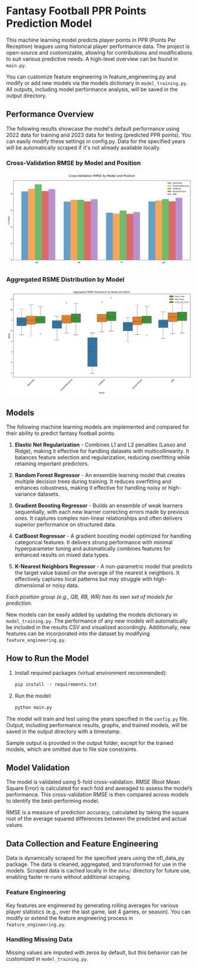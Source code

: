 # Fantasy Football PPR Points Prediction Model

This machine learning model predicts player points in PPR (Points Per Reception) leagues using historical player performance data. The project is open-source and customizable, allowing for contributions and modifications to suit various predictive needs. A high-level overview can be found in `main.py`.

You can customize feature engineering in feature_engineering.py and modify or add new models via the models dictionary in `model_training.py`. All outputs, including model performance analysis, will be saved in the output directory.

## Performance Overview

The following results showcase the model's default performance using 2022 data for training and 2023 data for testing (predicted PPR points). You can easily modify these settings in config.py. Data for the specified years will be automatically scraped if it's not already available locally.

### Cross-Validation RMSE by Model and Position

![Cross-Validation RMSE by Model and Position](./output/20240903014914/cv_rmse_comparison_by_model.png)

### Aggregated RSME Distribution by Model

![Aggregated RMSE Distribution by Model](./output/20240903014914/rmse_distribution_by_model.png)

## Models

The following machine learning models are implemented and compared for their ability to predict fantasy football points:

1. **Elastic Net Regularization** - Combines L1 and L2 penalties (Lasso and Ridge), making it effective for handling datasets with multicollinearity. It balances feature selection and regularization, reducing overfitting while retaining important predictors.

2. **Random Forest Regressor** - An ensemble learning model that creates multiple decision trees during training. It reduces overfitting and enhances robustness, making it effective for handling noisy or high-variance datasets.

3. **Gradient Boosting Regressor** - Builds an ensemble of weak learners sequentially, with each new learner correcting errors made by previous ones. It captures complex non-linear relationships and often delivers superior performance on structured data.

4. **CatBoost Regressor** - A gradient boosting model optimized for handling categorical features. It delivers strong performance with minimal hyperparameter tuning and automatically combines features for enhanced results on mixed data types.

5. **K-Nearest Neighbors Regressor** - A non-parametric model that predicts the target value based on the average of the nearest k neighbors. It effectively captures local patterns but may struggle with high-dimensional or noisy data.

*Each position group (e.g., QB, RB, WR) has its own set of models for prediction.*

New models can be easily added by updating the models dictionary in `model_training.py`. The performance of any new models will automatically be included in the results CSV and visualized accordingly. Additionally, new features can be incorporated into the dataset by modifying `feature_engineering.py`.

## How to Run the Model

1. Install required packages (virtual environment recommended):

    ```bash
    pip install -r requirements.txt
    ```

2. Run the model:

    ```bash
    python main.py
    ```

The model will train and test using the years specified in the `config.py` file. Output, including performance results, graphs, and trained models, will be saved in the output directory with a timestamp.

Sample output is provided in the output folder, except for the trained models, which are omitted due to file size constraints.

## Model Validation

The model is validated using 5-fold cross-validation. RMSE (Root Mean Square Error) is calculated for each fold and averaged to assess the model’s performance. This cross-validation RMSE is then compared across models to identify the best-performing model.

RMSE is a measure of prediction accuracy, calculated by taking the square root of the average squared differences between the predicted and actual values.

## Data Collection and Feature Engineering

Data is dynamically scraped for the specified years using the nfl_data_py package. The data is cleaned, aggregated, and transformed for use in the models. Scraped data is cached locally in the `data/` directory for future use, enabling faster re-runs without additional scraping.

### Feature Engineering

Key features are engineered by generating rolling averages for various player statistics (e.g., over the last game, last 4 games, or season). You can modify or extend the feature engineering process in `feature_engineering.py`.

### Handling Missing Data

Missing values are imputed with zeros by default, but this behavior can be customized in `model_training.py`.
